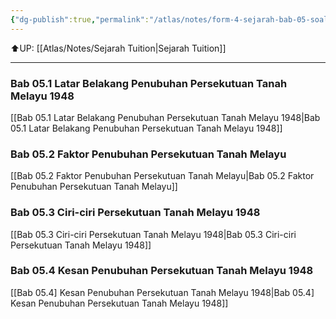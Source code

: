 ```yaml
---
{"dg-publish":true,"permalink":"/atlas/notes/form-4-sejarah-bab-05-soalan/"}
---
```


⬆️UP: [[Atlas/Notes/Sejarah Tuition\|Sejarah Tuition]]

---

### Bab 05.1 Latar Belakang Penubuhan Persekutuan Tanah Melayu 1948

[[Bab 05.1 Latar Belakang Penubuhan Persekutuan Tanah Melayu 1948\|Bab 05.1 Latar Belakang Penubuhan Persekutuan Tanah Melayu 1948]]

### Bab 05.2 Faktor Penubuhan Persekutuan Tanah Melayu

[[Bab 05.2 Faktor Penubuhan Persekutuan Tanah Melayu\|Bab 05.2 Faktor Penubuhan Persekutuan Tanah Melayu]]

### Bab 05.3 Ciri-ciri Persekutuan Tanah Melayu 1948

[[Bab 05.3 Ciri-ciri Persekutuan Tanah Melayu 1948\|Bab 05.3 Ciri-ciri Persekutuan Tanah Melayu 1948]]

### Bab 05.4 Kesan Penubuhan Persekutuan Tanah Melayu 1948

[[Bab 05.4] Kesan Penubuhan Persekutuan Tanah Melayu 1948\|Bab 05.4] Kesan Penubuhan Persekutuan Tanah Melayu 1948]]
